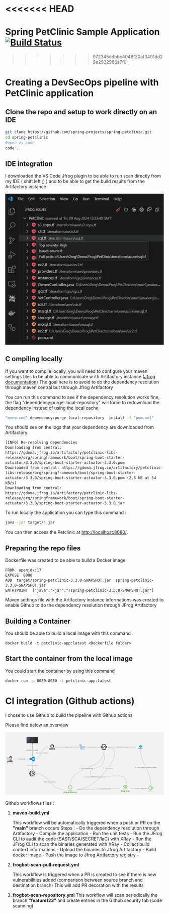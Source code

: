 <<<<<<< HEAD
=======
 # Spring PetClinic Sample Application [![Build Status](https://github.com/spring-projects/spring-petclinic/actions/workflows/maven-build.yml/badge.svg)](https://github.com/spring-projects/spring-petclinic/actions/workflows/maven-build.yml)
>>>>>>> 972345ddbbc4048f20af3491dd29e2932986a7f0

# Creating a DevSecOps pipeline with PetClinic application

## Clone the repo and setup to work directly on an IDE

 ```bash
git clone https://github.com/spring-projects/spring-petclinic.git
cd spring-petclinic
#open vs code
code .
```
 


## IDE integration

I downloaded the VS Code Jfrog plugin to be able to run scan directly from my IDE ( shift left ;) ) and to be able to get the build results from the Artifactory instance

![VsCode Jfrog Integration](https://github.com/5l1D3R/PetClinic/blob/main/images/vscode.png)


## C ompiling locally

If you want to compile locally, you will need to configure your maven settings files to be able to communicate w ith Artifactory instance ([Jfrog documentation](https://jfrog.com/help/r/jfrog-artifactory-documentation/resolve-maven-artifacts-through-artifactory))
The goal here is to avoid to do the dependency resolution through maven central but through Jfrog Artifactory

You can run this command to see if the dependency resolution works fine, the flag "dependency:purge-local-repository" will force to redownload the dependency instead of using the local cache
```bash
"mvnw.cmd" dependency:purge-local-repository  install -f "pom.xml" 
```
You should see on the logs that your dependency are downloaded from Artifactory
```
[INFO] Re-resolving dependencies
Downloading from central: https://gdoma.jfrog.io/artifactory/petclinic-libs-release/org/springframework/boot/spring-boot-starter-actuator/3.3.0/spring-boot-starter-actuator-3.3.0.pom
Downloaded from central: https://gdoma.jfrog.io/artifactory/petclinic-libs-release/org/springframework/boot/spring-boot-starter-actuator/3.3.0/spring-boot-starter-actuator-3.3.0.pom (2.8 kB at 54 kB/s)
Downloading from central: https://gdoma.jfrog.io/artifactory/petclinic-libs-release/org/springframework/boot/spring-boot-starter-actuator/3.3.0/spring-boot-starter-actuator-3.3.0.jar
```
To run locally the application you can type this command :
```bash
java -jar target/*.jar
```

You can then access the Petclinic at <http://localhost:8080/>.

## Preparing the repo files

Dockerfile was created to be able to build a Docker image 

```docker
FROM  openjdk:17
EXPOSE  8080
ADD  target/spring-petclinic-3.3.0-SNAPSHOT.jar  spring-petclinic-3.3.0-SNAPSHOT.jar
ENTRYPOINT  ["java","-jar","/spring-petclinic-3.3.0-SNAPSHOT.jar"]
```

Maven settings file with the Artifactory instance informations was created to enable Github to do the dependency resolution through JFrog Artifactory


## Building a Container

You should be able to build a local image with this command 
```
docker build -t petclinic-app:latest <Dockerfile folder>

```
## Start the container from the local image

You could start the container by using this command

```bash
docker run -p 8080:8080 -t petclinic-app:latest
```
# CI integration (Github actions)

I chose to use Github to build the pipeline with Github actions

Please find below an overview

![Workflow diagram](https://github.com/5l1D3R/PetClinic/blob/main/images/Diagram.jpg)

Github workflows files :

 1. **maven-build.yml**
 
	This workflow will be automatically triggered when a push or PR on the **"main"** branch occurs
	Steps :
		- Do the dependency resolution through Artifactory
		- Compile the application
		- Run the unit tests
		- Run the JFrog CLI to audit the code (SAST/SCA/SECRET/IaC) with XRay
		- Run the JFrog CLI to scan the binaries generated with XRay
		- Collect build context informations
		- Upload the binaries to Jfrog Artifactory
		- Build docker image
		- Push the image to Jfrog Artifactory registry
		- 
2.	**frogbot-scan-pull-request.yml**
	
	This workflow is triggered when a PR is created to see if there is new vulnerabilities added (comparison between source branch and destination branch)
	This will add PR decoration with the results

3.	**frogbot-scan-repository.yml**
	This workflow will scan periodically the branch **"feature123"** and create entries in the Github security tab (code scanning)

